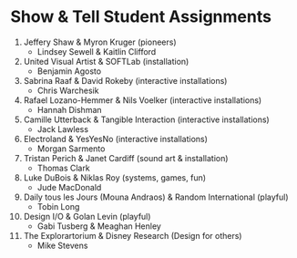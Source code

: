 # Show & Tell Student Assignments

1.	Jeffery Shaw & Myron Kruger (pioneers)
    - Lindsey Sewell & Kaitlin Clifford
2.	United Visual Artist & SOFTLab (installation)
    - Benjamin Agosto
3.	Sabrina Raaf & David Rokeby (interactive installations)
    - Chris Warchesik
4.	Rafael Lozano-Hemmer & Nils Voelker (interactive installations)
    - Hannah Dishman
5.	Camille Utterback & Tangible Interaction (interactive installations)
    - Jack Lawless
6.	Electroland & YesYesNo (interactive installations)
    - Morgan Sarmento
7. Tristan Perich & Janet Cardiff (sound art & installation)
    - Thomas Clark
8.	Luke DuBois & Niklas Roy (systems, games, fun)
    - Jude MacDonald
9.	Daily tous les Jours (Mouna Andraos) & Random International (playful)
    - Tobin Long
10. Design I/O & Golan Levin (playful)
    - Gabi Tusberg & Meaghan Henley
11. The Explorartorium & Disney Research (Design for others)
    - Mike Stevens
